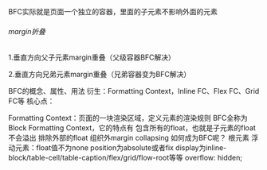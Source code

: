 BFC实际就是页面一个独立的容器，里面的子元素不影响外面的元素

###### margin折叠
1.垂直方向父子元素margin重叠（父级容器BFC解决）

2.垂直方向兄弟元素margin重叠（兄弟容器变为BFC解决）




BFC的概念、属性、用法
衍生：Formatting Context，Inline FC、Flex FC、Grid FC等
核心点：

Formatting Context：页面的一块渲染区域，定义元素的渲染规则
BFC全称为Block Formatting Context，它的特点有
包含所有的float，也就是子元素的float不会溢出
排除外部的float
组织外margin collapsing
如何成为BFC呢？
根元素
浮动元素：float值不为none
position为absolute或者fix
display为inline-block/table-cell/table-caption/flex/grid/flow-root等等
overflow: hidden;